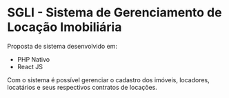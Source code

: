 # SGLI - Sistema de Gerenciamento de Locação Imobiliária

Proposta de sistema desenvolvido em:
<ul>
    <li>PHP Nativo</li>
    <li>React JS </li>
</ul>

Com o sistema é possível gerenciar o cadastro dos imóveis, locadores, locatários e seus respectivos contratos de locações.